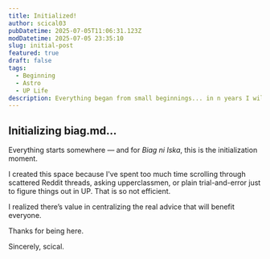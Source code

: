 ```yaml
---
title: Initialized!
author: scical03
pubDatetime: 2025-07-05T11:06:31.123Z
modDatetime: 2025-07-05 23:35:10
slug: initial-post
featured: true
draft: false
tags:
  - Beginning
  - Astro
  - UP Life
description: Everything began from small beginnings... in n years I will look back, and this will be mine.
---
```


## Initializing biag.md...

Everything starts somewhere — and for _Biag ni Iska_, this is the initialization moment.

I created this space because I've spent too much time scrolling through scattered Reddit threads, asking upperclassmen, or plain trial-and-error just to figure things out in UP. That is so not efficient.

I realized there’s value in centralizing the real advice that will benefit everyone.

Thanks for being here.

Sincerely,
scical.

